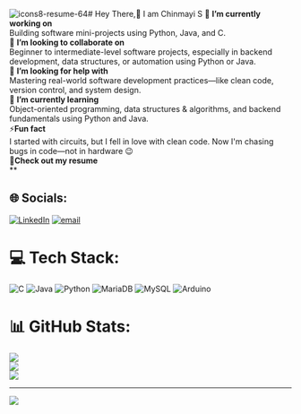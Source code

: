 ![icons8-resume-64](https://github.com/user-attachments/assets/6ec2e433-f3b5-4b7f-92d5-218f4b952941)#             Hey There,👋 I am Chinmayi S
 🔭 **I’m currently working on**<br>Building software mini-projects using Python, Java, and C.<br> 👯 **I’m looking to collaborate on**<br>Beginner to intermediate-level software projects, especially in backend development, data structures, or automation using Python or Java.<br>🤝 **I’m looking for help with**<br>Mastering real-world software development practices—like clean code, version control, and system design.<br> 🌱 **I’m currently learning**<br>Object-oriented programming, data structures & algorithms, and backend fundamentals using Python and Java. <br>⚡**Fun fact**<br>I started with circuits, but I fell in love with clean code. Now I'm chasing bugs in code—not in hardware 😉<br>📄**Check out my resume**<br>
**

## 🌐 Socials:
[![LinkedIn](https://img.shields.io/badge/LinkedIn-%230077B5.svg?logo=linkedin&logoColor=white)](https://linkedin.com/in/https://www.linkedin.com/in/chinmayi-s) [![email](https://img.shields.io/badge/Email-D14836?logo=gmail&logoColor=white)](mailto:chinmayisiddaiah2004@gmail.com) 

# 💻 Tech Stack:
![C](https://img.shields.io/badge/c-%2300599C.svg?style=flat&logo=c&logoColor=white) ![Java](https://img.shields.io/badge/java-%23ED8B00.svg?style=flat&logo=openjdk&logoColor=white) ![Python](https://img.shields.io/badge/python-3670A0?style=flat&logo=python&logoColor=ffdd54) ![MariaDB](https://img.shields.io/badge/MariaDB-003545?style=flat&logo=mariadb&logoColor=white) ![MySQL](https://img.shields.io/badge/mysql-4479A1.svg?style=flat&logo=mysql&logoColor=white) ![Arduino](https://img.shields.io/badge/-Arduino-00979D?style=flat&logo=Arduino&logoColor=white)
# 📊 GitHub Stats:
![](https://github-readme-stats.vercel.app/api?username=ChinmayiS09&theme=dark&hide_border=false&include_all_commits=true&count_private=false)<br/>
![](https://nirzak-streak-stats.vercel.app/?user=ChinmayiS09&theme=dark&hide_border=false)<br/>
![](https://github-readme-stats.vercel.app/api/top-langs/?username=ChinmayiS09&theme=dark&hide_border=false&include_all_commits=true&count_private=false&layout=compact)

---
[![](https://visitcount.itsvg.in/api?id=ChinmayiS09&icon=0&color=0)](https://visitcount.itsvg.in)

